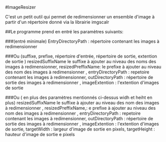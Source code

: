 #ImageResizer

C'est un petit outil qui permet de redimensionner un ensemble d'image à partir d'un répertoire donné via la librairie imgscalr

##Le programme prend en entré les paramètres suivants: 

###(entré minimale)
EntryDirectoryPath : répertoire contenant les images à redimensionner 

###Ou (suffixe, prefixe, répertoire d'entrée, répertoire de sortie, extention de sortie )
resizedSuffixName le suffixe à ajouter au niveau des noms des images à redimensionner, resizedPreffixName: le prefixe  à ajouter au niveau des nom des images à redimensionner  , entryDirectoryPath :  repetoire contenant les images à redimensionner, outDirectoryPath : répertoire de sortie des images à redimensionner , imageExtention : l'extention d'images de sortie 

###Ou ( en plus des paramètres mentionnés ci-dessus widh et heiht en plus)
resizedSuffixName le suffixe à ajouter au niveau des nom des images à redimensionner , resizedPreffixName,: e prefixe  à ajouter au niveau des nom des images à redimensionner  , entryDirectoryPath :  repetoire contenant les images à redimensionner, outDirectoryPath : répertoire de sortie des images à redimensionner , imageExtention : l'extention d'images de sortie, targetWidth : largeur d'image de sortie en pixels, targetHeight :  hauteur  d'image de sortie e pixels